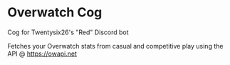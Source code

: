 # Overwatch Cog
Cog for Twentysix26's "Red" Discord bot

Fetches your Overwatch stats from casual and competitive play using the API @ https://owapi.net
